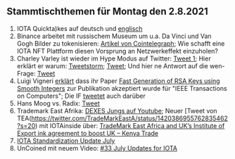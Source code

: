 ## Stammtischthemen für Montag den 2.8.2021

1. IOTA Quickta)kes auf deutsch und [englisch](https://www.youtube.com/watch?v=WSswLGWhJlk)
2. Binance arbeitet mit russischem Museum um u.a. Da Vinci und Van Gogh Bilder zu tokenisieren: [Artikel von Cointelegraph](https://cointelegraph.com/news/binance-and-russian-museum-to-tokenize-da-vinci-and-van-gogh-paintings/amp?__twitter_impression=true); 
Wie schafft eine IOTA NFT Plattform diesen Vorsprung an Netzwerkeffekt einzuholen?
3. Charley Varley ist wieder im Hype Modus auf Twitter: [Tweet 1](https://twitter.com/c_varley/status/1420109988022870023?s=20); Hier erklärt er warum: [Tweetstorm](https://twitter.com/c_varley/status/1419246327104409600?s=20); [Tweet](https://twitter.com/c_varley/status/1420136952402169858?s=20); Und hier ne Antwort auf die wen-Frage: [Tweet](https://twitter.com/c_varley/status/1420115126024294404?s=20)
4. Luigi Vigneri [erklärt](https://twitter.com/VekkioKonio/status/1419954154869506073?s=20) dass ihr Paper [Fast Generation of RSA Keys using Smooth Integers](https://ieeexplore.ieee.org/document/9478259) zur Publikation akzeptiert wurde für "IEEE Transactions on Computers"; Die IF [tweetet](https://twitter.com/iota/status/1420323185061507073) auch darüber
5. Hans Moog vs. Radix: [Tweet](https://twitter.com/hus_qy/status/1420100723577131014?s=20)
6. Trademark East Afrika: [DEXES Jungs auf Youtube](https://www.youtube.com/watch?v=6HDnx4BtXyw); Neuer [Tweet von TEA(https://twitter.com/TradeMarkEastA/status/1420386955762835462?s=20) mit IOTAinside über: [TradeMark East Africa and UK’s Institute of Export ink agreement to boost UK – Kenya Trade](https://www.trademarkea.com/press-release/trademark-east-africa-and-uks-institute-of-export-ink-agreement-to-boost-uk-kenya-trade/)
7. [IOTA Standardization Update July](https://blog.iota.org/standards-update-july-2021/)
8. UnCoined mit neuem Video: [#33 July Updates for IOTA](https://www.youtube.com/watch?v=6XlSWANdxew)
